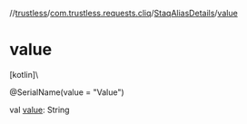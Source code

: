 //[trustless](../../../index.md)/[com.trustless.requests.cliq](../index.md)/[StaqAliasDetails](index.md)/[value](value.md)

# value

[kotlin]\

@SerialName(value = &quot;Value&quot;)

val [value](value.md): String
